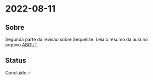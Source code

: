 # 2022-08-11

## Sobre

Segunda parte da revisão sobre Sequelize. Leia o resumo da aula no arquivo [ABOUT](./ABOUT.md).

## Status

Concluído ✅
